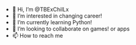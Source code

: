 - 👋 Hi, I’m @TBExChilLx
- 👀 I’m interested in changing career!
- 🌱 I’m currently learning Python!
- 💞️ I’m looking to collaborate on games! or apps
- 📫 How to reach me 

<!---
TBExChilLx/TBExChilLx is a ✨ special ✨ repository because its `README.md` (this file) appears on your GitHub profile.
You can click the Preview link to take a look at your changes.
--->
